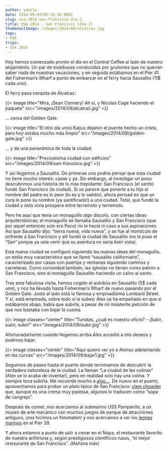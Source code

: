 ```yaml
---
author: yamila
date: 2014-09-03T05:16:10.000Z
slug: usa-2014-san-francisco-dia-2
title: USA 2014 - San Francisco (día 2)
thumbnailImage: /images/2014/09/alcatraz.jpg
tags:
- USA
trips:
- USA 2014
---
```



Hoy hemos comenzado pronto el día en el Central Coffee al lado de nuestro alojamiento. Un par de trolebuses conducidos por gruñones que no querían saber nada de nuestras vacaciones, y en seguida estábamos en el Pier 41 del Fisherman’s Wharf a punto de embarcar en el ferry hacia Sausalito (11$ cada uno).

El ferry pasa cerquita de Alcatraz:

{{< image title="Mira, ¡Sean Connery! Ah sí, y Nicolas Cage haciendo el paquete" src="/images/2014/09/alcatraz.jpg" >}}

... cerca del Golden Gate:

{{< image title="El otro día unos Kaijus dejaron el puente hecho un cristo, pero hoy estaba mucho más limpio" src="/images/2014/09/golden-gate.jpg" >}}

... y da una panorámica de toda la ciudad:

{{< image title="Preciosísima ciudad con edificios" src="/images/2014/09/san-francisco.jpg" >}}

Y así llegamos a Sausalito. De primeras uno podría pensar que esta ciudad no tiene mucho interés: casas y ya. Sin embargo, al investigar un poco descubrimos una historia de lo más trepidante: San Francisco (el santo) fundó San Francisco (la ciudad). Si os parece que ponerle a tu hijo el nombre del padre es lo peor (lo es y lo sabéis), ahora pensad en que un cura le pone su nombre (ya santificado!) a una ciudad. Total, que fundó la ciudad y ésta vivía próspera entre terremoto y terremoto.

Pero he aquí que tenía un monaguillo algo díscolo, con ciertas ideas arquitectónicas; el monaguillo se llamaba Sausalito y San Francisco (que por aquel entonces solo era Paco) no le hacía ni caso a sus aspiraciones. Así que Sausalito dijo: “tierra nueva, vida nueva”, y se fue al montículo de enfrente a San Francisco y allí fundó la ciudad de Sausalito (no le puso el “San” porque ya veía venir que su aventura no sería bien vista).

Esta nueva ciudad se configuró siguiendo las nuevas ideas del monaguillo, un estilo muy característico que se llamó “sausalito californiano”, caracterizado por casas con puertas y ventanas siguiendo caminos y carreteras. Como curiosidad también, las iglesias no tienen como patrón a San Francisco, sino al monaguillo Sausalito haciendo un calvo al santo.

Tras esta fabulosa visita, hemos cogido el autobús en Sausalito (5$ cada uno), y nos ha llevado hasta Fisherman’s Wharf de nuevo pasando por el Golden Gate. Justo al lado está la famosa y empinadísima Lombard Street. Y sí, está empinada, sobre todo si la subes: Alex se ha empeñado en que si estábamos abajo, había que subirla, a pesar de mi insistente petición de que nos bastaba con bajar la cuesta.

{{< image classes="center" title="Turistas, ¿cuál es nuestro oficio? - ¡Subir, subir, subir!" src="/images/2014/09/subir.jpg" >}}

Afortunadamente cuando llegamos arriba Alex accedió a mis deseos y pudimos bajar:

{{< image classes="center" title="Aquí quiero ver yo a Alonso adelantando en las curvas" src="/images/2014/09/bajar1.jpg" >}}

Seguimos de paseo hasta el puerto donde terminamos de descubrir la verdadera naturaleza de la ciudad. La llaman “La ciudad de las colinas” (Alex se lo acaba de inventar), pero en realidad solo hay una colina. Y siempre toca subirla. Me recuerda mucho a [algo...](https://dendarii.es/tags/portugal/). De nuevo en el puerto, aprovechamos para probar un plato típico de San Francisco: [clam chowder](https://www.google.com/search?q=clam+chowder&es_sm=93&source=lnms&tbm=isch&sa=X&ei=554GVK6MFuX5iwLA3IAQ&ved=0CAgQ_AUoAQ&biw=1024&bih=705) que, aunque es una crema muy pastosa, algunos lo traducen como “sopa de cangrejo”.

Después de comer, nos acercamos al submarino USS Pampanito, a un museo de arte mecánico con muchos juegos de parque de atracciones antiguos, ¡nos hicimos un fotomatón! y nos acercamos a ver los [leones marinos](https://www.google.com/search?q=pier+39&source=lnms&tbm=isch&sa=X&ei=GqUGVJTkKqjGiwLLhYGwDA&ved=0CAYQ_AUoAQ&biw=1024&bih=705) en el Pier 39.

Y ahora estamos a punto de salir a cenar en el Nopa, el restaurante favorito de nuestra anfitriona y, según prestigiosos científicos rusos, “el mejor restaurante de San Francisco”. ¡Mañana más!
